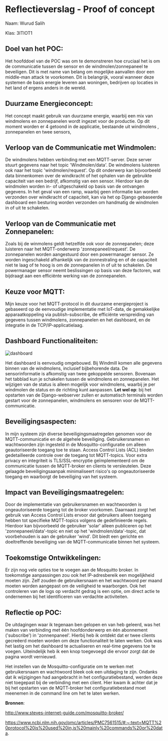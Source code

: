 ﻿# Reflectieverslag - Proof of concept 
Naam: Wurud Salih

Klas: 3ITIOT1

## Doel van het POC:
Het hoofddoel van de POC was om te demonstreren hoe cruciaal het is om de communicatie tussen de sensor en de windmolen/zonnepaneel te beveiligen. Dit is met name van belang om mogelijke aanvallen door een middle-man attack te voorkomen. Dit is belangrijk, vooral wanneer deze systemen de basis energie leveren aan woningen, bedrijven op locaties in het land of ergens anders in de wereld.
## Duurzame Energieconcept:
Het concept maakt gebruik van duurzame energie, waarbij een mix van windmolens en zonnepanelen wordt ingezet voor de productie. Op dit moment worden er 4 getoond in de applicatie, bestaande uit windmolens , zonnepanelen en twee sensors,
## Verloop van de Communicatie met Windmolen:
De windmolens hebben verbinding met een MQTT-server. Deze server stuurt gegevens naar het topic 'Windmolen/data'. De windmolens luisteren ook naar het topic 'windmolen/request'. Op dit onderwerp kan bijvoorbeeld data binnenkomen over de windkracht of het ophalen van de gebruikte capaciteit van een bedrijf, afkomstig van een sensor. Hierdoor kan de windmolen worden in- of uitgeschakeld op basis van de ontvangen gegevens. In het geval van een ramp, waarbij geen informatie kan worden verzonden over windkracht of capaciteit, kan via het op Django gebaseerde dashboard een besturing worden verzonden om handmatig de windmolen in of uit te schakelen.
## Verloop van de Communicatie met Zonnepanelen:
Zoals bij de winmolens geldt hetzelfde ook voor de zonnepanelen; deze luisteren naar het MQTT-onderwerp 'zonnepaneel/request'. De zonnepanelen worden aangestuurd door een powermanager sensor. Ze worden ingeschakeld afhankelijk van de zonnestraling en of de capaciteit niet te laag of te hoog is om de zonnepanelen in of uit te schakelen. De powermanager sensor neemt beslissingen op basis van deze factoren, wat bijdraagt aan een efficiënte werking van de zonnepanelen.
## Keuze voor MQTT:
Mijn keuze voor het MQTT-protocol in dit duurzame energieproject is gebaseerd op de eenvoudige implementatie met IoT-data, de gemakkelijke apparaatkoppeling via publish-subscribe, de efficiënte verspreiding van gegevens tussen windmolens, zonnepanelen en het dashboard, en de integratie in de TCP/IP-applicatielaag.
## Dashboard Functionaliteiten:
![dashboard](dashboard.png)

Het dashboard is eenvoudig omgebouwd. Bij Windmill komen alle gegevens binnen van de windmolens, inclusief bijbehorende data. De sensorinformatie is afkomstig van twee gekoppelde sensoren. Bovenaan het tabblad kun je schakelen tussen de windmolens en zonnepanelen. Het wijzigen van de status is alleen mogelijk voor windmolens, waarbij je per windmolen de status en de richting kunt aanpassen.
**Let wel op**: bij het opstarten van de Django-webserver zullen er automatisch terminals worden gestart voor de zonnepanelen, windmolens en sensoren voor de MQTT-communicatie.

## Beveiligingsaspecten:
In mijn systeem zijn diverse beveiligingsmaatregelen genomen voor de MQTT-communicatie en de algehele beveiliging. Gebruikersnamen en wachtwoorden zijn ingesteld in de Mosquitto-configuratie om alleen geautoriseerde toegang toe te staan. Access Control Lists (ACL) bieden gedetailleerde controle over de toegang tot MQTT-topics. Voor extra privacy en integriteit is TLS/SSL-encryptie geïmplementeerd om de communicatie tussen de MQTT-broker en clients te versleutelen. Deze gelaagde beveiligingsaanpak minimaliseert risico's op ongeautoriseerde toegang en waarborgt de beveiliging van het systeem.
## Impact van Beveiligingsmaatregelen:
Door de implementatie van gebruikersnamen en wachtwoorden is ongeautoriseerde toegang tot de broker voorkomen. Daarnaast zorgt het gebruik van Access Control Lists ervoor dat gebruikers alleen toegang hebben tot specifieke MQTT-topics volgens de gedefinieerde regels. Hierdoor kan bijvoorbeeld de gebruiker 'solar' alleen publiceren op het 'zonnepaneel/data'-topic en niet op het 'windmolen/data'-topic, dat voorbehouden is aan de gebruiker 'wind'. Dit biedt een gerichte en doeltreffende beveiliging van de MQTT-communicatie binnen het systeem.
## Toekomstige Ontwikkelingen:
Er zijn nog vele opties toe te voegen aan de Mosquitto broker. In toekomstige aanpassingen zou ook het IP-adresbereik een mogelijkheid moeten zijn. Zelf zouden de gebruikersnaam en het wachtwoord per maand moeten worden aangepast om de veiligheid te waarborgen. Ook het controleren van de logs op verdacht gedrag is een optie, om direct actie te ondernemen bij het identificeren van verdachte activiteiten.
## Reflectie op POC: 
De uitdagingen waar ik tegenaan ben gelopen en van heb geleerd, was het maken van verbinding met één hoofdonderwerp en één abonnement ('subscribe') in 'zonnenpaneel'. Hierbij heb ik ontdekt dat er twee clients gecreëerd moeten worden om deze functionaliteit te laten werken. Ook was het lastig om het dashboard te actualiseren en real-time gegevens toe te voegen. Uiteindelijk heb ik een knop toegevoegd die ervoor zorgt dat de pagina wordt vernieuwd.

Het instellen van de Mosquitto-configuratie om te werken met gebruikersnaam en wachtwoord bleek ook een uitdaging te zijn. Ondanks dat ik wijzigingen had aangebracht in het configuratiebestand, werden deze niet toegepast bij de verbinding met een client. Hier kwam ik achter dat je bij het opstarten van de MQTT-broker het configuratiebestand moet meenemen in de command line om het te laten werken.

**Bronnen**: 

<http://www.steves-internet-guide.com/mosquitto-broker/>

<https://www.ncbi.nlm.nih.gov/pmc/articles/PMC7561515/#:~:text=MQTT%20protocol%20is%20used%20in,is%20mainly%20commands%20or%20data>.

